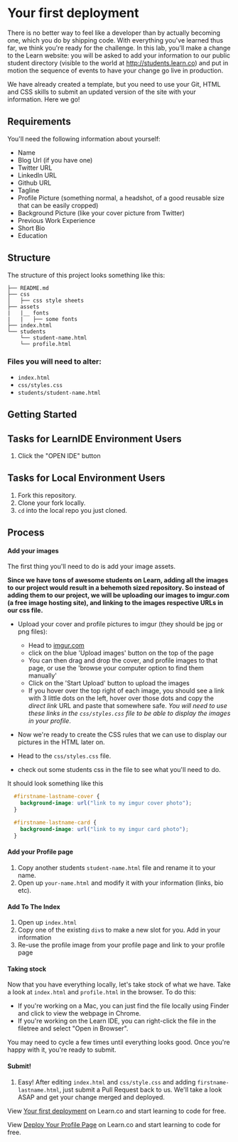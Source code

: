 # Your first deployment

There is no better way to feel like a developer than by actually becoming one, which you do by shipping code. With everything you've learned thus far, we think you're ready for the challenge. In this lab, you'll make a change to the Learn website: you will be asked to add your information to our public student directory (visible to the world at http://students.learn.co) and put in motion the sequence of events to have your change go live in production.

We have already created a template, but you need to use your Git, HTML and CSS skills to submit an updated version of the site with your information. Here we go!

## Requirements

You'll need the following information about yourself:

* Name
* Blog Url (if you have one)
* Twitter URL
* LinkedIn URL
* Github URL
* Tagline
* Profile Picture (something normal, a headshot, of a good reusable size that can be easily cropped)
* Background Picture (like your cover picture from Twitter)
* Previous Work Experience
* Short Bio
* Education

## Structure

The structure of this project looks something like this:

```text
├── README.md
├── css
│   ├── css style sheets
├── assets
|   |__ fonts
|   |   ├── some fonts
├── index.html
└── students
    └── student-name.html
    └── profile.html

```

### Files you will need to alter:
  * `index.html`
  * `css/styles.css`
  * `students/student-name.html`

## Getting Started

## Tasks for LearnIDE Environment Users

1. Click the "OPEN IDE" button

## Tasks for Local Environment Users

1. Fork this repository.
2. Clone your fork locally.
3. `cd` into the local repo you just cloned.

## Process 

#### Add your images

The first thing you'll need to do is add your image assets.

**Since we have tons of awesome students on Learn, adding all the images to our project would result in a behemoth sized repository. So instead of adding them to our project, we will be uploading our images to imgur.com (a free image hosting site), and linking to the images respective URLs in our css file.**

  * Upload your cover and profile pictures to imgur (they should be jpg or png files):
    * Head to <a href="http://imgur.com/" target="_blank">imgur.com</a>
    * click on the blue 'Upload images' button on the top of the page
    * You can then drag and drop the cover, and profile images to that page, or use the 'browse your computer option to find them manually'
    * Click on the 'Start Upload' button to upload the images
    * If you hover over the top right of each image, you should see a link with 3 little dots on the left, hover over those dots and copy the *direct link* URL and paste that somewhere safe. *You will need to use these links in the `css/styles.css` file to be able to display the images in your profile*.


  
  * Now we're ready to create the CSS rules that we can use to display our pictures in the HTML later on.
   * Head to the `css/styles.css` file.
   * check out some students css in the file to see what you'll need to do.
   
  It should look something like this 

```css
  #firstname-lastname-cover {
    background-image: url("link to my imgur cover photo");
  }

  #firstname-lastname-card {
    background-image: url("link to my imgur card photo");
  }

```
   
#### Add your Profile page

  1. Copy another students `student-name.html` file and rename it to your name.
  2. Open up `your-name.html` and modify it with your information (links, bio etc).

#### Add To The Index

  1. Open up `index.html`
  2. Copy one of the existing `div`s to make a new slot for you. Add in your information
  3. Re-use the profile image from your profile page and link to your profile page

#### Taking stock

Now that you have everything locally, let's take stock of what we have. Take a look at `index.html` and `profile.html` in the browser. To do this:

* If you're working on a Mac, you can just find the file locally using Finder and click to view the webpage in Chrome.
* If you're working on the Learn IDE, you can right-click the file in the filetree and select "Open in Browser".

You may need to cycle a few times until everything looks good. Once you're happy with it, you're ready to submit.

#### Submit!

  1. Easy! After editing `index.html` and `css/style.css` and adding `firstname-lastname.html`, just submit a Pull Request back to us. We'll take a look ASAP and get your change merged and deployed.

<p data-visibility='hidden'>View <a href='https://learn.co/lessons/learn-deploy-on-day-one' title='Your first deployment'>Your first deployment</a> on Learn.co and start learning to code for free.</p>

<p class='util--hide'>View <a href='https://learn.co/lessons/learn-deploy-on-day-one'>Deploy Your Profile Page</a> on Learn.co and start learning to code for free.</p>
